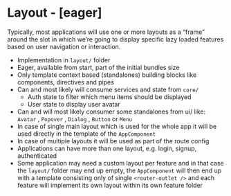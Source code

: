 # Layout - [eager]

Typically, most applications will use one or more layouts as a “frame” around the slot in which we’re going to display specific lazy loaded features based on user navigation or interaction.

- Implementation in `layout/` folder
- Eager, available from start, part of the initial bundles size
- Only template context based (standalones) building blocks like components, directives and pipes
- Can and most likely will consume services and state from `core/`
  - Auth state to filter which menu items should be displayed
  - User state to display user avatar
- Can and will most likely consumer some standalones from ui/ like: `Avatar` , `Popover` , `Dialog` , `Button` or `Menu`
- In case of single main layout which is used for the whole app it will be used directly in the template of the `AppComponent`
- In case of multiple layouts it will be used as part of the route config
- Applications can have more than one layout, e.g. login, signup, authenticated
- Some application may need a custom layout per feature and in that case the `layout/` folder may end up empty, the `AppComponent` will then end up with a template consisting only of single `<router-outlet />` and each feature will implement its own layout within its own feature folder
